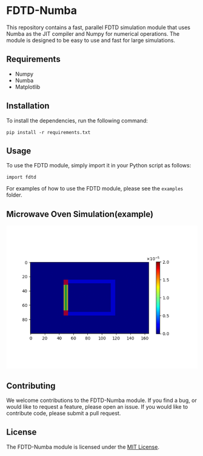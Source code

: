 # FDTD-Numba

This repository contains a fast, parallel FDTD simulation module that uses Numba as the JIT compiler and Numpy for numerical operations. The module is designed to be easy to use and fast for large simulations.

## Requirements

- Numpy
- Numba
- Matplotlib

## Installation

To install the dependencies, run the following command:

```
pip install -r requirements.txt
```

## Usage

To use the FDTD module, simply import it in your Python script as follows:

```
import fdtd
```

For examples of how to use the FDTD module, please see the `examples` folder.

## Microwave Oven Simulation(example)

<img src="https://github.com/kbryy/Numba-Accelerated-FDTD/blob/main/out/mirowave_oven.gif" alt="example GIF">

## Contributing

We welcome contributions to the FDTD-Numba module. If you find a bug, or would like to request a feature, please open an issue. If you would like to contribute code, please submit a pull request.

## License

The FDTD-Numba module is licensed under the [MIT License](LICENSE).

